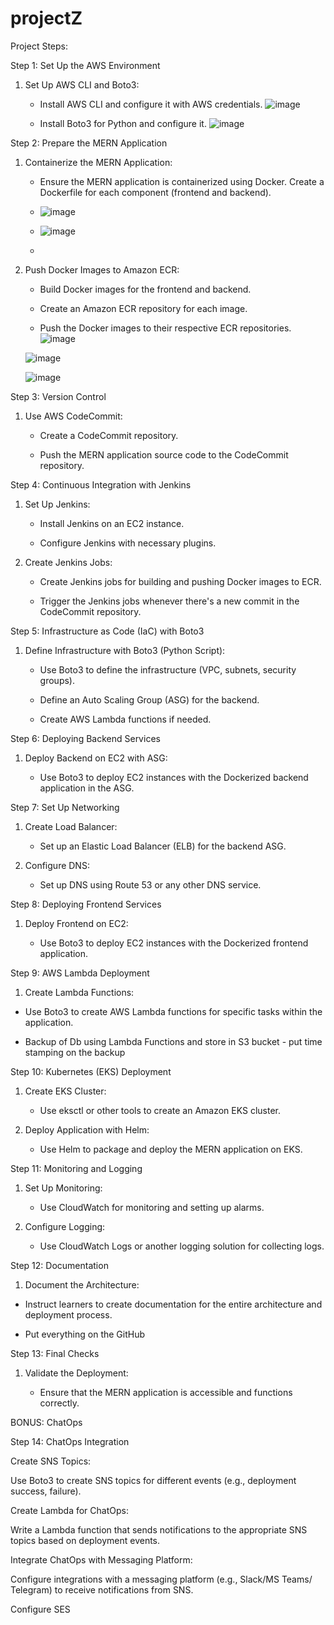 # projectZ

Project Steps:

Step 1: Set Up the AWS Environment

1. Set Up AWS CLI and Boto3:
   - Install AWS CLI and configure it with AWS credentials.
    ![image](https://github.com/mohanvedase/projectZ/assets/139565500/60c83c3f-f24a-429e-845d-a71e54695db5)

   - Install Boto3 for Python and configure it.
    ![image](https://github.com/mohanvedase/projectZ/assets/139565500/41efcd16-8f58-4d87-9741-ddbf833c0ea4)


Step 2: Prepare the MERN Application

1. Containerize the MERN Application:

   - Ensure the MERN application is containerized using Docker. Create a Dockerfile for each component (frontend and backend).
   
   - ![image](https://github.com/mohanvedase/projectZ/assets/139565500/8c70b145-ff44-4ace-ac01-ec4648763ec9)

   - ![image](https://github.com/mohanvedase/projectZ/assets/139565500/f9071a04-75bd-4392-aadc-9db8b12f7fba)


   -

3. Push Docker Images to Amazon ECR:

   - Build Docker images for the frontend and backend.

   - Create an Amazon ECR repository for each image.

   - Push the Docker images to their respective ECR repositories.
    ![image](https://github.com/mohanvedase/projectZ/assets/139565500/15ecc930-fd6b-4a62-b2cd-aa112c954958)

    ![image](https://github.com/mohanvedase/projectZ/assets/139565500/1b34a507-22c0-4214-9562-c5b0b6c8210c)

    ![image](https://github.com/mohanvedase/projectZ/assets/139565500/3fd72e3f-5336-4875-a763-06ce9988ed2b)


 Step 3: Version Control

1. Use AWS CodeCommit:

   - Create a CodeCommit repository.

   - Push the MERN application source code to the CodeCommit repository.



Step 4: Continuous Integration with Jenkins

1. Set Up Jenkins:

   - Install Jenkins on an EC2 instance.

   - Configure Jenkins with necessary plugins.

2. Create Jenkins Jobs:

   - Create Jenkins jobs for building and pushing Docker images to ECR.

   - Trigger the Jenkins jobs whenever there's a new commit in the CodeCommit repository.


Step 5: Infrastructure as Code (IaC) with Boto3

1. Define Infrastructure with Boto3 (Python Script):

   - Use Boto3 to define the infrastructure (VPC, subnets, security groups).

   - Define an Auto Scaling Group (ASG) for the backend.

   - Create AWS Lambda functions if needed.


 Step 6: Deploying Backend Services

1. Deploy Backend on EC2 with ASG:

   - Use Boto3 to deploy EC2 instances with the Dockerized backend application in the ASG.


Step 7: Set Up Networking


1. Create Load Balancer:

   - Set up an Elastic Load Balancer (ELB) for the backend ASG.


2. Configure DNS:

   - Set up DNS using Route 53 or any other DNS service.


Step 8: Deploying Frontend Services


1. Deploy Frontend on EC2:

   - Use Boto3 to deploy EC2 instances with the Dockerized frontend application.


 Step 9: AWS Lambda Deployment

1. Create Lambda Functions:

- Use Boto3 to create AWS Lambda functions for specific tasks within the application.

- Backup of Db using Lambda Functions and store in S3 bucket - put time stamping on the backup


Step 10: Kubernetes (EKS) Deployment

1. Create EKS Cluster:

   - Use eksctl or other tools to create an Amazon EKS cluster.

2. Deploy Application with Helm:

   - Use Helm to package and deploy the MERN application on EKS.


Step 11: Monitoring and Logging

1. Set Up Monitoring:

   - Use CloudWatch for monitoring and setting up alarms.


2. Configure Logging:

   - Use CloudWatch Logs or another logging solution for collecting logs.


Step 12: Documentation

1. Document the Architecture:

 - Instruct learners to create documentation for the entire architecture and deployment process.

 - Put everything on the GitHub


Step 13: Final Checks

1. Validate the Deployment:

   - Ensure that the MERN application is accessible and functions correctly.


BONUS: ChatOps

Step 14: ChatOps Integration

Create SNS Topics:


Use Boto3 to create SNS topics for different events (e.g., deployment success, failure).

Create Lambda for ChatOps:

Write a Lambda function that sends notifications to the appropriate SNS topics based on deployment events.

Integrate ChatOps with Messaging Platform:

Configure integrations with a messaging platform (e.g., Slack/MS Teams/ Telegram) to receive notifications from SNS.

Configure SES

